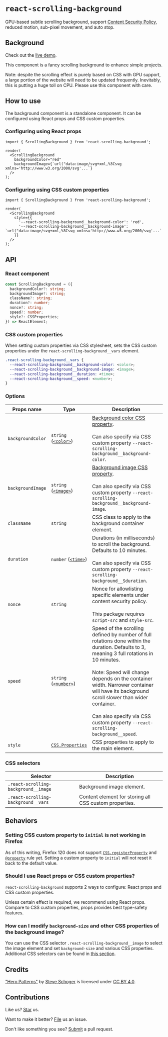 # `react-scrolling-background`

GPU-based subtle scrolling background, support [Content Security Policy](https://developer.mozilla.org/en-US/docs/Web/HTTP/CSP), reduced motion, sub-pixel movement, and auto stop.

## Background

Check out the [live demo](https://compulim.github.io/react-scrolling-background/).

This component is a fancy scrolling background to enhance simple projects.

Note: despite the scrolling effect is purely based on CSS with GPU support, a large portion of the website will need to be updated frequently. Inevitably, this is putting a huge toll on CPU. Please use this component with care.

## How to use

The background component is a standalone component. It can be configured using React props and CSS custom properties.

### Configuring using React props

```tsx
import { ScrollingBackground } from 'react-scrolling-background';

render(
  <ScrollingBackground
    backgroundColor="red"
    backgroundImage={`url("data:image/svg+xml,%3Csvg xmlns='http://www.w3.org/2000/svg'...`}
  />
);
```

### Configuring using CSS custom properties

```tsx
import { ScrollingBackground } from 'react-scrolling-background';

render(
  <ScrollingBackground
    style={{
      '--react-scrolling-background__background-color': 'red',
      '--react-scrolling-background__background-image': `url("data:image/svg+xml,%3Csvg xmlns='http://www.w3.org/2000/svg'...`
    }}
  />
);
```

## API

### React component

```ts
const ScrollingBackground = ({
  backgroundColor?: string;
  backgroundImage?: string;
  className?: string;
  duration?: number;
  nonce?: string;
  speed?: number;
  style?: CSSProperties;
}) => ReactElement;
```

### CSS custom properties

When setting custom properties via CSS stylesheet, sets the CSS custom properties under the `react-scrolling-background__vars` element.

```css
.react-scrolling-background__vars {
  --react-scrolling-background__background-color: <color>;
  --react-scrolling-background__background-image: <image>;
  --react-scrolling-background__duration: <time>;
  --react-scrolling-background__speed: <number>;
}
```

### Options

| Props name        | Type                                                                                 | Description                                                                                                                                                                                                                                                                                                                                                                               |
| ----------------- | ------------------------------------------------------------------------------------ | ----------------------------------------------------------------------------------------------------------------------------------------------------------------------------------------------------------------------------------------------------------------------------------------------------------------------------------------------------------------------------------------- |
| `backgroundColor` | `string` ([`<color>`](https://developer.mozilla.org/en-US/docs/Web/CSS/color_value)) | [Background color CSS property](https://developer.mozilla.org/en-US/docs/Web/CSS/background-color).<br /><br />Can also specify via CSS custom property `--react-scrolling-background__background-color`.                                                                                                                                                                                 |
| `backgroundImage` | `string` ([`<image>`](https://developer.mozilla.org/en-US/docs/Web/CSS/image))       | [Background image CSS property](https://developer.mozilla.org/en-US/docs/Web/CSS/background-image).<br /><br />Can also specify via CSS custom property `--react-scrolling-background__background-image`.                                                                                                                                                                                 |
| `className`       | `string`                                                                             | CSS class to apply to the background container element.                                                                                                                                                                                                                                                                                                                                   |
| `duration`        | `number` ([`<time>`](https://developer.mozilla.org/en-US/docs/Web/CSS/time))         | Durations (in milliseconds) to scroll the background. Defaults to 10 minutes.<br /><br />Can also specify via CSS custom property `--react-scrolling-background__Sduration`.                                                                                                                                                                                                              |
| `nonce`           | `string`                                                                             | Nonce for allowlisting specific elements under content security policy.<br /><br />This package requires `script-src` and `style-src`.                                                                                                                                                                                                                                                    |
| `speed`           | `string` ([`<number>`](https://developer.mozilla.org/en-US/docs/Web/CSS/number))     | Speed of the scrolling defined by number of full rotations done within the duration. Defaults to 3, meaning 3 full rotations in 10 minutes.<br /><br />Note: Speed will change depends on the container width. Narrower container will have its background scroll slower than wider container.<br /><br />Can also specify via CSS custom property `--react-scrolling-background__speed`. |
| `style`           | [`CSS.Properties`](https://www.npmjs.com/package/csstype)                            | CSS properties to apply to the main element.                                                                                                                                                                                                                                                                                                                                              |

### CSS selectors

| Selector                             | Description                                            |
| ------------------------------------ | ------------------------------------------------------ |
| `.react-scrolling-background__image` | Background image element.                              |
| `.react-scrolling-background__vars`  | Content element for storing all CSS custom properties. |

## Behaviors

### Setting CSS custom property to `initial` is not working in Firefox

As of this writing, Firefox 120 does not support [`CSS.registerProperty`](https://developer.mozilla.org/en-US/docs/Web/API/CSS/registerProperty_static) and [`@property`](https://developer.mozilla.org/en-US/docs/Web/CSS/@property) rule yet. Setting a custom property to `initial` will not reset it back to the default value.

### Should I use React props or CSS custom properties?

`react-scrolling-background` supports 2 ways to configure: React props and CSS custom properties.

Unless certain effect is required, we recommend using React props. Compare to CSS custom properties, props provides best type-safety features.

### How can I modify `background-size` and other CSS properties of the background image?

You can use the CSS selector `.react-scrolling-background__image` to select the image element and set `background-size` and various CSS properties. Additional CSS selectors can be found in [this section](#css-selectors).

## Credits

["Hero Patterns"](https://heropatterns.com/) by [Steve Schoger](https://twitter.com/steveschoger) is licensed under [CC BY 4.0](http://creativecommons.org/licenses/by/4.0/).

## Contributions

Like us? [Star](https://github.com/compulim/react-scrolling-background/stargazers) us.

Want to make it better? [File](https://github.com/compulim/react-scrolling-background/issues) us an issue.

Don't like something you see? [Submit](https://github.com/compulim/react-scrolling-background/pulls) a pull request.
